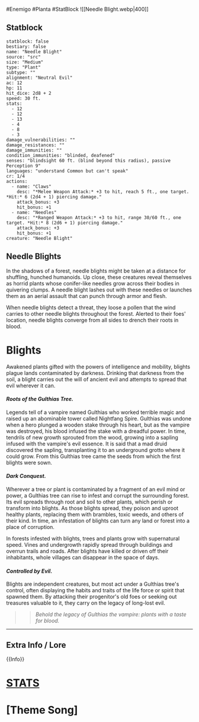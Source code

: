 #Enemigo  #Planta #StatBlock 
![[Needle Blight.webp|400]]
## Statblock
```statblock
statblock: false
bestiary: false
name: "Needle Blight"
source: "src"
size: "Medium"
type: "Plant"
subtype: ""
alignment: "Neutral Evil"
ac: 12
hp: 11
hit_dice: 2d8 + 2
speed: 30 ft.
stats:
  - 12
  - 12
  - 13
  - 4
  - 8
  - 3
damage_vulnerabilities: ""
damage_resistances: ""
damage_immunities: ""
condition_immunities: "blinded, deafened"
senses: "blindsight 60 ft. (blind beyond this radius), passive Perception 9"
languages: "understand Common but can't speak"
cr: 1/4
actions:
  - name: "Claws"
    desc: "*Melee Weapon Attack:* +3 to hit, reach 5 ft., one target. *Hit:* 6 (2d4 + 1) piercing damage."
    attack_bonus: +3
    hit_bonus: +1
  - name: "Needles"
    desc: "*Ranged Weapon Attack:* +3 to hit, range 30/60 ft., one target. *Hit:* 8 (2d6 + 1) piercing damage."
    attack_bonus: +3
    hit_bonus: +1
creature: "Needle Blight"
```
## Needle Blights
In the shadows of a forest, needle blights might be taken at a distance for shuffling, hunched humanoids. Up close, these creatures reveal themselves as horrid plants whose conifer-like needles grow across their bodies in quivering clumps. A needle blight lashes out with these needles or launches them as an aerial assault that can punch through armor and flesh.

When needle blights detect a threat, they loose a pollen that the wind carries to other needle blights throughout the forest. Alerted to their foes' location, needle blights converge from all sides to drench their roots in blood.
# Blights
Awakened plants gifted with the powers of intelligence and mobility, blights plague lands contaminated by darkness. Drinking that darkness from the soil, a blight carries out the will of ancient evil and attempts to spread that evil wherever it can.
#### ***Roots of the Gulthias Tree.***
Legends tell of a vampire named Gulthias who worked terrible magic and raised up an abominable tower called Nightfang Spire. Gulthias was undone when a hero plunged a wooden stake through his heart, but as the vampire was destroyed, his blood infused the stake with a dreadful power. In time, tendrils of new growth sprouted from the wood, growing into a sapling infused with the vampire's evil essence. It is said that a mad druid discovered the sapling, transplanting it to an underground grotto where it could grow. From this Gulthias tree came the seeds from which the first blights were sown.
#### ***Dark Conquest.***
Wherever a tree or plant is contaminated by a fragment of an evil mind or power, a Gulthias tree can rise to infest and corrupt the surrounding forest. Its evil spreads through root and soil to other plants, which perish or transform into blights. As those blights spread, they poison and uproot healthy plants, replacing them with brambles, toxic weeds, and others of their kind. In time, an infestation of blights can turn any land or forest into a place of corruption.

In forests infested with blights, trees and plants grow with supernatural speed. Vines and undergrowth rapidly spread through buildings and overrun trails and roads. After blights have killed or driven off their inhabitants, whole villages can disappear in the space of days.
#### ***Controlled by Evil.***
Blights are independent creatures, but most act under a Gulthias tree's control, often displaying the habits and traits of the life force or spirit that spawned them. By attacking their progenitor's old foes or seeking out treasures valuable to it, they carry on the legacy of long-lost evil.

>>*Behold the legacy of Gulthias the vampire: plants with a taste for blood.*
***
## Extra Info / Lore
{{Info}}
# [STATS](https://5e.tools/bestiary.html#needle%20blight_mm)
# [Theme Song]
